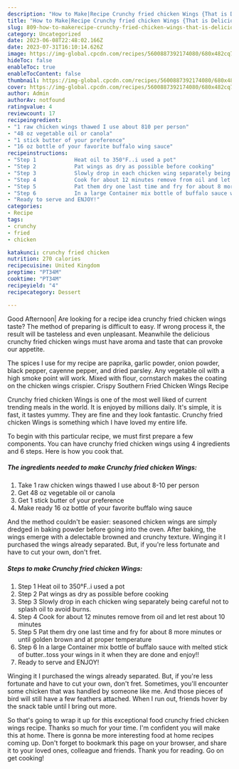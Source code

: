 ```yaml
---
description: "How to Make|Recipe Crunchy fried chicken Wings {That is Delicious"
title: "How to Make|Recipe Crunchy fried chicken Wings {That is Delicious"
slug: 809-how-to-makerecipe-crunchy-fried-chicken-wings-that-is-delicious
category: Uncategorized
date: 2023-06-08T22:48:02.166Z
date: 2023-07-31T16:10:14.626Z
image: https://img-global.cpcdn.com/recipes/5600887392174080/680x482cq70/crunchy-fried-chicken-wings-recipe-main-photo.jpg
hideToc: false
enableToc: true
enableTocContent: false
thumbnail: https://img-global.cpcdn.com/recipes/5600887392174080/680x482cq70/crunchy-fried-chicken-wings-recipe-main-photo.jpg
cover: https://img-global.cpcdn.com/recipes/5600887392174080/680x482cq70/crunchy-fried-chicken-wings-recipe-main-photo.jpg
author: Admin
authorAv: notfound
ratingvalue: 4
reviewcount: 17
recipeingredient:
- "1 raw chicken wings thawed I use about 810 per person"
- "48 oz vegetable oil or canola"
- "1 stick butter of your preference"
- "16 oz bottle of your favorite buffalo wing sauce"
recipeinstructions:
- "Step 1            Heat oil to 350°F..i used a pot"
- "Step 2            Pat wings as dry as possible before cooking"
- "Step 3            Slowly drop in each chicken wing separately being careful not to splash oil to avoid burns."
- "Step 4            Cook for about 12 minutes remove from oil and let rest about 10 minutes"
- "Step 5            Pat them dry one last time and fry for about 8 more minutes or until golden brown and at proper temperature"
- "Step 6            In a large Container mix bottle of buffalo sauce with melted stick of butter..toss your wings in it when they are done and enjoy!!"
- "Ready to serve and ENJOY!"
categories:
- Recipe
tags:
- crunchy
- fried
- chicken

katakunci: crunchy fried chicken 
nutrition: 270 calories
recipecuisine: United Kingdom
preptime: "PT34M"
cooktime: "PT34M"
recipeyield: "4"
recipecategory: Dessert

---
```



Good Afternoon| Are looking for a recipe idea crunchy fried chicken wings taste? The method of preparing is difficult to easy. If wrong process it, the result will be tasteless and even unpleasant. Meanwhile the delicious crunchy fried chicken wings must have aroma and taste that can provoke our appetite.





The spices I use for my recipe are paprika, garlic powder, onion powder, black pepper, cayenne pepper, and dried parsley. Any vegetable oil with a high smoke point will work. Mixed with flour, cornstarch makes the coating on the chicken wings crispier. Crispy Southern Fried Chicken Wings Recipe

Crunchy fried chicken Wings is one of the most well liked of current trending meals in the world. It is enjoyed by millions daily. It's simple, it is fast, it tastes yummy. They are fine and they look fantastic. Crunchy fried chicken Wings is something which I have loved my entire life.


To begin with this particular recipe, we must first prepare a few components. You can have crunchy fried chicken wings using 4 ingredients and 6 steps. Here is how you cook that.

<!--inarticleads1-->

##### The ingredients needed to make Crunchy fried chicken Wings:

1. Take 1 raw chicken wings thawed I use about 8-10 per person
1. Get 48 oz vegetable oil or canola
1. Get 1 stick butter of your preference
1. Make ready 16 oz bottle of your favorite buffalo wing sauce


And the method couldn&#39;t be easier: seasoned chicken wings are simply dredged in baking powder before going into the oven. After baking, the wings emerge with a delectable browned and crunchy texture. Winging it I purchased the wings already separated. But, if you&#39;re less fortunate and have to cut your own, don&#39;t fret. 

<!--inarticleads2-->

##### Steps to make Crunchy fried chicken Wings:

1. Step 1            Heat oil to 350°F..i used a pot
1. Step 2            Pat wings as dry as possible before cooking
1. Step 3            Slowly drop in each chicken wing separately being careful not to splash oil to avoid burns.
1. Step 4            Cook for about 12 minutes remove from oil and let rest about 10 minutes
1. Step 5            Pat them dry one last time and fry for about 8 more minutes or until golden brown and at proper temperature
1. Step 6            In a large Container mix bottle of buffalo sauce with melted stick of butter..toss your wings in it when they are done and enjoy!!
1. Ready to serve and ENJOY!

Winging it I purchased the wings already separated. But, if you&#39;re less fortunate and have to cut your own, don&#39;t fret. Sometimes, you&#39;ll encounter some chicken that was handled by someone like me. And those pieces of bird will still have a few feathers attached. When I run out, friends hover by the snack table until I bring out more. 

So that's going to wrap it up for this exceptional food crunchy fried chicken wings recipe. Thanks so much for your time. I'm confident you will make this at home. There is gonna be more interesting food at home recipes coming up. Don't forget to bookmark this page on your browser, and share it to your loved ones, colleague and friends. Thank you for reading. Go on get cooking!
